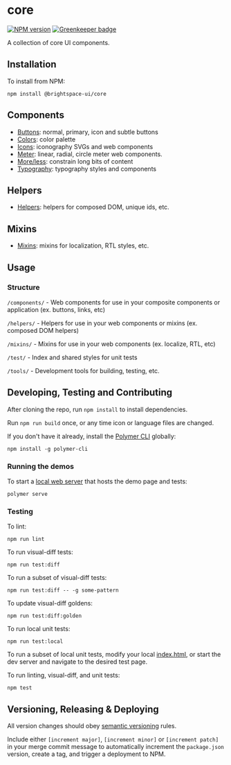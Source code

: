 # core

[![NPM version](https://img.shields.io/npm/v/@brightspace-ui/core.svg)](https://www.npmjs.org/package/@brightspace-ui/core)
[![Greenkeeper badge](https://badges.greenkeeper.io/BrightspaceUI/core.svg)](https://greenkeeper.io/)

A collection of core UI components.

## Installation

To install from NPM:

```shell
npm install @brightspace-ui/core
```

## Components

* [Buttons](components/button/): normal, primary, icon and subtle buttons
* [Colors](components/colors/): color palette
* [Icons](components/icons/): iconography SVGs and web components
* [Meter](components/meter/): linear, radial, circle meter web components.
* [More/less](components/more-less/): constrain long bits of content
* [Typography](components/typography/): typography styles and components

## Helpers

* [Helpers](helpers/): helpers for composed DOM, unique ids, etc.

## Mixins

* [Mixins](mixins/): mixins for localization, RTL styles, etc.

## Usage

### Structure

`/components/` - Web components for use in your composite components or application (ex. buttons, links, etc)

`/helpers/` - Helpers for use in your web components or mixins (ex. composed DOM helpers)

`/mixins/` - Mixins for use in your web components (ex. localize, RTL, etc)

`/test/` - Index and shared styles for unit tests

`/tools/` - Development tools for building, testing, etc.

## Developing, Testing and Contributing

After cloning the repo, run `npm install` to install dependencies.

Run `npm run build` once, or any time icon or language files are changed.

If you don't have it already, install the [Polymer CLI](https://www.polymer-project.org/3.0/docs/tools/polymer-cli) globally:

```shell
npm install -g polymer-cli
```

### Running the demos

To start a [local web server](https://www.polymer-project.org/3.0/docs/tools/polymer-cli-commands#serve) that hosts the demo page and tests:

```shell
polymer serve
```

### Testing

To lint:

```shell
npm run lint
```

To run visual-diff tests:

```shell
npm run test:diff
```

To run a subset of visual-diff tests:

```shell
npm run test:diff -- -g some-pattern
```

To update visual-diff goldens:

```shell
npm run test:diff:golden
```

To run local unit tests:

```shell
npm run test:local
```

To run a subset of local unit tests, modify your local [index.html](https://github.com/BrightspaceUI/core/blob/master/test/index.html), or start the dev server and navigate to the desired test page.

To run linting, visual-diff, and unit tests:

```shell
npm test
```

## Versioning, Releasing & Deploying

All version changes should obey [semantic versioning](https://semver.org/) rules.

Include either `[increment major]`, `[increment minor]` or `[increment patch]` in your merge commit message to automatically increment the `package.json` version, create a tag, and trigger a deployment to NPM.
